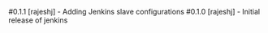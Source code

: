 #0.1.1
[rajeshj] - Adding Jenkins slave configurations
#0.1.0
[rajeshj] - Initial release of jenkins
